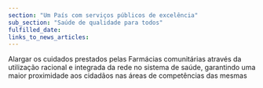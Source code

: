 ```yaml
---
section: "Um País com serviços públicos de excelência"
sub_section: "Saúde de qualidade para todos"
fulfilled_date:
links_to_news_articles:
---
```


Alargar os cuidados prestados pelas Farmácias comunitárias através da utilização racional e integrada da rede no sistema de saúde, garantindo uma maior proximidade aos cidadãos nas áreas de competências das mesmas